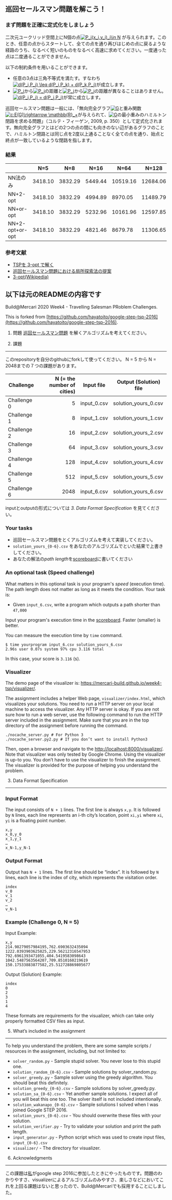 ## 巡回セールスマン問題を解こう！
### まず問題を正確に定式化をしましょう
二次元ユークリッド空間上にN個の点<a href="https://www.codecogs.com/eqnedit.php?latex=P_i(x_i,y_i)_i\in&space;N" target="_blank"><img src="https://latex.codecogs.com/gif.latex?P_i(x_i,y_i)_i\in&space;N" title="P_i(x_i,y_i)_i\in N" /></a>
が与えられます。このとき、任意の点からスタートして、全ての点を通り再びはじめの点に戻るような経路のうち、なるべく短いのものをなるべく高速に求めてください。一度通った点は二度通ることができません。

以下の制約条件を用いることができます。
- 任意の3点は三角不等式を満たす。すなわち<a href="https://www.codecogs.com/eqnedit.php?latex=d(P_i,P_j)&space;\leq&space;d(P_i,P_k)&space;&plus;&space;d(P_k,P_j)" target="_blank"><img src="https://latex.codecogs.com/gif.latex?d(P_i,P_j)&space;\leq&space;d(P_i,P_k)&space;&plus;&space;d(P_k,P_j)" title="d(P_i,P_j) \leq d(P_i,P_k) + d(P_k,P_j)" /></a>が成立します。
- <a href="https://www.codecogs.com/eqnedit.php?latex=P_i" target="_blank"><img src="https://latex.codecogs.com/gif.latex?P_i" title="P_i" /></a>から<a href="https://www.codecogs.com/eqnedit.php?latex=P_j" target="_blank"><img src="https://latex.codecogs.com/gif.latex?P_j" title="P_j" /></a>の距離と<a href="https://www.codecogs.com/eqnedit.php?latex=P_j" target="_blank"><img src="https://latex.codecogs.com/gif.latex?P_j" title="P_j" /></a>から<a href="https://www.codecogs.com/eqnedit.php?latex=P_i" target="_blank"><img src="https://latex.codecogs.com/gif.latex?P_i" title="P_i" /></a>の距離が異なることはありません。<a href="https://www.codecogs.com/eqnedit.php?latex=d(P_i,P_j)&space;=&space;d(P_j,P_i)" target="_blank"><img src="https://latex.codecogs.com/gif.latex?d(P_i,P_j)&space;=&space;d(P_j,P_i)" title="d(P_i,P_j) = d(P_j,P_i)" /></a>が常に成立します。

巡回セールスマン問題は一般には、「無向完全グラフ<a href="https://www.codecogs.com/eqnedit.php?latex=G" target="_blank"><img src="https://latex.codecogs.com/gif.latex?G" title="G" /></a>と重み関数<a href="https://www.codecogs.com/eqnedit.php?latex=c:E(G)\rightarrow&space;\mathbb{R}_&plus;" target="_blank"><img src="https://latex.codecogs.com/gif.latex?c:E(G)\rightarrow&space;\mathbb{R}_&plus;" title="c:E(G)\rightarrow \mathbb{R}_+" /></a>が与えられて、<a href="https://www.codecogs.com/eqnedit.php?latex=G" target="_blank"><img src="https://latex.codecogs.com/gif.latex?G" title="G" /></a>の最小重みのハミルトン閉路を求める問題」（コルテ・フィーゲン, 2009, p. 350）として定式化されます。無向完全グラフとはどの2つの点の間にも向きのない辺があるグラフのことで、ハミルトン閉路とは同じ点を2度以上通ることなく全ての点を通り、始点と終点が一致しているような閉路を指します。

### 結果
|                 |  N=5  |  N=8  | N=16 | N=64 | N=128 | N=512 | N=2048|
| ----            | ----  | ---- | ---- | ----  |----|----|----|
| NN法のみ         |3418.10|3832.29|5449.44|10519.16|12684.06|25331.84|49892.05|
| NN+2-opt        |3418.10|3832.29|4994.89|8970.05|11489.79|21363.60|42712.37|
| NN+or-opt       |3418.10|3832.29|5232.96|10161.96|12597.85|24458.05|48249.46|
| NN+2-opt+or-opt |3418.10|3832.29|4821.46|8679.78|11306.65|21208.24|41933.61|
### 参考文献
- <a href="http://home.a00.itscom.net/hatada/np/tsp/tsp_3opt01.html" target="_blank">TSPを 3-opt で解く</a>
- <a href="https://www.cst.nihon-u.ac.jp/research/gakujutu/57/pdf/L-20.pdf" target="_blank">巡回セールスマン問題における局所探索法の提案</a>
- <a href="https://en.wikipedia.org/wiki/3-opt" target="_blank">3-opt(Wikipedia)</a>


## 以下は元のREADMEの内容です
Build@Mercari 2020 Week4 - Travelling Salesman PRoblem Challenges.

This is forked from [https://github.com/hayatoito/google-step-tsp-2016](https://github.com/hayatoito/google-step-tsp-2016).

1. 問題
[巡回セールスマン問題](https://ja.wikipedia.org/wiki/%E5%B7%A1%E5%9B%9E%E3%82%BB%E3%83%BC%E3%83%AB%E3%82%B9%E3%83%9E%E3%83%B3%E5%95%8F%E9%A1%8C) を解くアルゴリズムを考えてください。

2. 課題
----
このrepositoryを自分のgithubにforkして使ってください。
N = 5 から N = 2048までの７つの課題があります。

| Challenge    | N (= the number of cities) | Input file  | Output (Solution) file |
| ------------ | -------------------------: | ----------- | ---------------------- |
| Challenge 0  |                          5 | input_0.csv | solution_yours_0.csv   |
| Challenge 1  |                          8 | input_1.csv | solution_yours_1.csv   |
| Challenge 2  |                         16 | input_2.csv | solution_yours_2.csv   |
| Challenge 3  |                         64 | input_3.csv | solution_yours_3.csv   |
| Challenge 4  |                        128 | input_4.csv | solution_yours_4.csv   |
| Challenge 5  |                        512 | input_5.csv | solution_yours_5.csv   |
| Challenge 6  |                       2048 | input_6.csv | solution_yours_6.csv   |

inputとoutputの形式については *3. Data Format Specification* を見てください。
### Your tasks

* 巡回セールスマン問題をとくアルゴリズムを考えて実装してください。
* `solution_yours_{0-6}.csv` をあなたのアルゴリズムでといた結果で上書きしてください。
* あなたの解法の*path length*を[scoreboard]に書いてください

[scoreboard]: https://docs.google.com/spreadsheets/d/1t4ScULZ7aZpDJL8i9AVFQfqL7sErjT5i3cmC1G5ecR8/edit?usp=sharing
### An optional task (Speed challenge)

What matters in this optional task is your program's *speed* (execution time). The path length does not matter as long as it meets the condition.
Your task is:

* Given `input_6.csv`, write a program which outputs a path shorter than `47,000`

Input your program's execution time in the [scoreboard]. Faster (smaller) is better.

You can measure the execution time by `time` command.

```shellsession
$ time yourprogram input_6.csv solution_yours_6.csv
2.96s user 0.07s system 97% cpu 3.116 total
```

In this case, your score is `3.116` (s).

### Visualizer

The demo page of the visualizer is:
https://mercari-build.github.io/week4-tsp/visualizer/.

The assignment includes a helper Web page, `visualizer/index.html`, which
visualizes your solutions. You need to run a HTTP server on your local machine
to access the visualizer. Any HTTP server is okay. If you are not sure how to
run a web server, use the following command to run the HTTP server included in
the assignment. Make sure that you are in the top directory of the assignment
before running the command.

``` shellsession
./nocache_server.py # For Python 3
./nocache_server.py2.py # If you don’t want to install Python3
```

Then, open a browser and navigate to the
[http://localhost:8000/visualizer/](http://localhost:8000/visualizer/). Note
that visualizer was only tested by Google Chrome.  Using the visualizer is
up-to you. You don’t have to use the visualizer to finish the assignment. The
visualizer is provided for the purpose of helping you understand the problem.

3. Data Format Specification
----

### Input Format

The input consists of `N + 1` lines. The first line is always `x,y`. It is followed by `N` lines, each line represents an i-th city’s location, point `xi,yi` where `xi`, `yi` is a floating point number.

```
x,y
x_0,y_0
x_1,y_1
…
x_N-1,y_N-1
```

### Output Format

Output has `N + 1` lines. The first line should be “index”. It is followed by `N` lines, each line is the index of city, which represents the visitation order.

```
index
v_0
v_1
v_2
…
v_N-1
```

### Example (Challenge 0, N = 5)

Input Example:

```
x,y
214.98279057984195,762.6903632435094
1222.0393903625825,229.56212316547953
792.6961393471055,404.5419583098643
1042.5487563564207,709.8510160219619
150.17533883877582,25.512728869805677
```

Output (Solution) Example:

```
index
0
2
3
1
4
```

These formats are requirements for the visualizer, which can take only properly formatted CSV files as input.

5. What’s included in the assignment
----

To help you understand the problem, there are some sample scripts / resources
in the assignment, including, but not limited to:

- `solver_random.py` - Sample stupid solver. You never lose to this stupid one.
- `solution_random_{0-6}.csv` - Sample solutions by solver_random.py.
- `solver_greedy.py` - Sample solver using the greedy algorithm. You should beat this definitely.
- `solution_greedy_{0-6}.csv` - Sample solutions by solver_greedy.py.
- `solution_sa_{0-6}.csv` - Yet another sample solutions. I expect all of you will beat this one too. The solver itself is not included intentionally.
- `solution_wakanapo_{0-6}.csv` - Sample solutions I solved when I was joined Google STEP 2016.
- `solution_yours_{0-6}.csv` - You should overwrite these files with your solution.
- `solution_verifier.py` - Try to validate your solution and print the path length.
- `input_generator.py` - Python script which was used to create input files, `input_{0-6}.csv`
- `visualizer/` - The directory for visualizer.

6. Acknowledgments
----
この課題は[私](https://github.com/wakanapo)がgoogle step 2016に参加したときにやったものです。問題のわかりやすさ、visualizerによるアルゴリズムのみやすさ、楽しさなどにおいてこれを上回る課題はないと思ったので、Build@Mercariでも採用することにしました。
